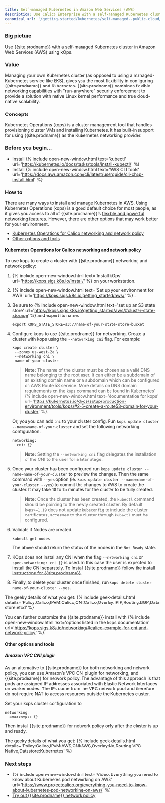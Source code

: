 ```yaml
---
title: Self-managed Kubernetes in Amazon Web Services (AWS)
description: Use Calico Enterprise with a self-managed Kubernetes cluster in Amazon Web Services (AWS) through kOps.
canonical_url: '/getting-started/kubernetes/self-managed--public-cloud/aws'
---
```


### Big picture

Use {{site.prodname}} with a self-managed Kubernetes cluster in Amazon Web Services (AWS) using kOps.

### Value

Managing your own Kubernetes cluster (as opposed to using a managed-Kubernetes service like EKS), gives you the most flexibility in configuring {{site.prodname}} and Kubernetes. {{site.prodname}} combines flexible networking capabilities with "run-anywhere" security enforcement to provide a solution with native Linux kernel performance and true cloud-native scalability.

### Concepts

Kubernetes Operations (kops) is a cluster management tool that handles provisioning cluster VMs and installing Kubernetes. It has built-in support for using {{site.prodname}} as the Kubernetes networking provider.

### Before you begin...

- Install {% include open-new-window.html text='kubectl' url='https://kubernetes.io/docs/tasks/tools/install-kubectl/' %}
- Install {% include open-new-window.html text='AWS CLI tools' url='https://docs.aws.amazon.com/cli/latest/userguide/cli-chap-install.html' %}

### How to

There are many ways to install and manage Kubernetes in AWS. Using Kubernetes Operations (kops) is a good default choice for most people, as it gives you access to all of {{site.prodname}}’s [flexible and powerful networking features]({{site.baseurl}}/networking). However, there are other options that may work better for your environment.

- [Kubernetes Operations for Calico networking and network policy](#kubernetes-operations-for-calico-networking-and-network-policy)
- [Other options and tools](#other-options-and-tools)

#### Kubernetes Operations for Calico networking and network policy

To use kops to create a cluster with {{site.prodname}} networking and network policy:

1. {% include open-new-window.html text='Install kOps' url='https://kops.sigs.k8s.io/install/' %} on your workstation.
1. {% include open-new-window.html text='Set up your environment for AWS' url='https://kops.sigs.k8s.io/getting_started/aws/' %} .
1. Be sure to {% include open-new-window.html text='set up an S3 state store' url='https://kops.sigs.k8s.io/getting_started/aws/#cluster-state-storage' %} and export its name:

   ```
   export KOPS_STATE_STORE=s3://name-of-your-state-store-bucket
   ```
1. Configure kops to use {{site.prodname}} for networking.
   Create a cluster with kops using the `--networking cni` flag. For example:

   ```
   kops create cluster \
    --zones us-west-2a \
    --networking cni \
    name-of-your-cluster
   ```

      > **Note:** The name of the cluster must be chosen as a valid DNS name belonging to the root user.  It can either be a subdomain of an existing domain name or a subdomain which can be configured on AWS Route 53 service. More details on DNS domain requirements on the `kops` command can be found in Kubernetes' {% include open-new-window.html text='documentation for kops' url='https://kubernetes.io/docs/setup/production-environment/tools/kops/#2-5-create-a-route53-domain-for-your-cluster' %}.
      

   Or, you you can add `cni` to your cluster config.  Run `kops update cluster --name=name-of-your-cluster` and set the following networking configuration.

   ```
   networking:
     cni: {}
   ```
      > **Note:** Setting the `--networking cni` flag delegates the installation of the CNI to the user for a later stage.


1. Once your cluster has been configured run `kops update cluster --name=name-of-your-cluster` to preview the changes.  Then the same command with `--yes` option (ie. `kops update cluster --name=name-of-your-cluster --yes`) to commit the changes to AWS to create the cluster. It may take 10 to 15 minutes for the cluster to be fully created.

    > **Note:** Once the cluster has been created, the `kubectl` command should be pointing to the newly created cluster. By default `kops>=1.19` does not update `kubeconfig` to include the cluster certificates, accesses to the cluster through `kubectl` must be configured. 

1. Validate if Nodes are created.

   ```
   kubectl get nodes
   ```
	The above should return the status of the nodes in the `Not Ready` state.

1. KOps does not install any CNI when the flag ```--networking cni``` or ```spec.networking: cni {}``` is used. In this case the user is expected to install the CNI separately.
   To Install {{site.prodname}} follow the [install instructions for {{site.prodname}}]({{site.baseurl}}/getting-started/kubernetes/generic-install).


1. Finally, to delete your cluster once finished, run `kops delete cluster name-of-your-cluster --yes`.

The geeky details of what you get:
{% include geek-details.html details='Policy:Calico,IPAM:Calico,CNI:Calico,Overlay:IPIP,Routing:BGP,Datastore:etcd' %}

You can further customize the {{site.prodname}} install with {% include open-new-window.html text='options listed in the kops documentation' url='https://kops.sigs.k8s.io/networking/#calico-example-for-cni-and-network-policy' %}.

#### Other options and tools

##### Amazon VPC CNI plugin

As an alternative to {{site.prodname}} for both networking and network policy, you can use Amazon’s VPC CNI plugin for networking, and {{site.prodname}} for network policy. The advantage of this approach is that pods are assigned IP addresses associated with Elastic Network Interfaces on worker nodes. The IPs come from the VPC network pool and therefore do not require NAT to access resources outside the Kubernetes cluster.

Set your kops cluster configuration to:

```
networking:
  amazonvpc: {}
```
Then install {{site.prodname}} for network policy only after the cluster is up and ready.

The geeky details of what you get:
{% include geek-details.html details='Policy:Calico,IPAM:AWS,CNI:AWS,Overlay:No,Routing:VPC Native,Datastore:Kubernetes' %}


### Next steps

- {% include open-new-window.html text='Video: Everything you need to know about Kubernetes pod networking on AWS' url='https://www.projectcalico.org/everything-you-need-to-know-about-kubernetes-pod-networking-on-aws/' %}
- [Try out {{site.prodname}} network policy]({{site.baseurl}}/security/calico-network-policy)
